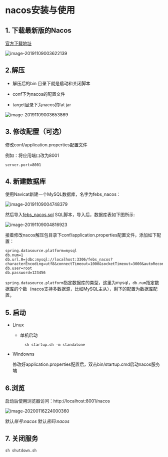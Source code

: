 # nacos安装与使用

## 1. 下载最新版的Nacos

[官方下载地址](https://github.com/alibaba/nacos/releases)

![image-20191109003622139](https://gitee.com/zszdevelop/blogimage/raw/master/img/image-20191109003622139.png)

## 2.解压

- 解压后的bin 目录下就是启动和关闭脚本

- conf下为nacos的配置文件
- target目录下为nacos的fat jar

![image-20191109003653869](https://gitee.com/zszdevelop/blogimage/raw/master/img/image-20191109003653869.png)

## 3. 修改配置（可选）

修改conf/application.properties配置文件

例如：将应用端口改为8001

```
server.port=8001
```

## 4. 新建数据库

使用Navicat新建一个MySQL数据库，名字为febs_nacos：

![image-20191109004748379](https://gitee.com/zszdevelop/blogimage/raw/master/img/image-20191109004748379.png)

然后导入[febs_nacos.sql](https://github.com/wuyouzhuguli/FEBS-Cloud/blob/master/febs-cloud/sql/febs_nacos.sql) SQL脚本，导入后，数据库表如下图所示:

![image-20191109004816923](https://gitee.com/zszdevelop/blogimage/raw/master/img/image-20191109004816923.png)

接着修改nacos解压包目录下conf/application.properties配置文件，添加如下配置：

```
spring.datasource.platform=mysql
db.num=1
db.url.0=jdbc:mysql://localhost:3306/febs_nacos?characterEncoding=utf8&connectTimeout=1000&socketTimeout=3000&autoReconnect=true
db.user=root
db.password=123456
```

`spring.datasource.platform`指定数据库的类型，这里为mysql，`db.num`指定数据库的个数（nacos支持多数据源，比如MySQL主从），剩下的配置为数据库配置。

## 5. 启动

- Linux

  - 单机启动

    ```
	  sh startup.sh -m standalone
    ```

- Windowns

  修改好application.properties配置后，双击bin/startup.cmd启动nacos服务端

## 6.浏览

启动后使用浏览器访问：http://localhost:8001/nacos

![image-20200116224000360](https://gitee.com/zszdevelop/blogimage/raw/master/img/image-20200116224000360.png)

默认*账号*:*nacos* 默认*密码*:*nacos*



## 7. 关闭服务

```
sh shutdown.sh
```

